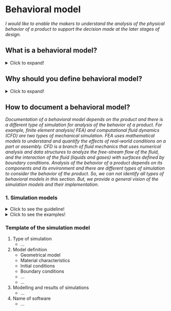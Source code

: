 # **Behavioral model**

*I would like to enable the makers to understand the analysis of the physical behavior of a product to support the decision made at the later stages of design.* 

## **What is a behavioral model?**
<details>
  <summary>Click to expand!</summary>
   
* An opportunity to describe the behavior of a product when it receives a stimulus.
* The behavior model could be the mathematical description of the physical product.
* The behavior model is the physical interactions between the components of a design as well as between the design and its environment. An artifact exhibits certain behaviors not only by the change or maintaining of its physical state but also by several interactions that take place inside the artifact, as well as with its environment.
</details>

## **Why should you define behavioral model?**
<details>
  <summary>Click to expand!</summary>
   
* The behavioral model identifies the properties for understanding the calculation, simulation, and environment of the product.
* The behavioral model could provide the simulation of any given physical phenomenon using numerical techniques.
* Behavior model describes how the artifact implements its function and is managed by engineering principles and physical rules that are included in a behavioral model.  
</details>   

## **How to document a behavioral model?**

*Documentation of a behavioral model depends on the product and there is a different type of simulation for analysis of the behavior of a product. For example, finite element analysis( FEA) and computational fluid dynamics (CFD) are two types of mechanical simulation.* 
*FEA uses mathematical models to understand and quantify the effects of real-world conditions on a part or assembly. CFD is a branch of fluid mechanics that uses numerical analysis and data structures to analyze  the free-stream flow of the fluid, and the interaction of the fluid (liquids and gases) with surfaces defined by boundary conditions.*
*Analysis of the behavior of a product depends on its components and its environment and there are different types of simulation to consider the behavior of the product. So, we can not identify all types of behavioral models in this section. But, we provide a general vision of the simulation models and their implementation.* 

 ### **1. Simulation models**
<details>
  <summary>Click to see the guideline!</summary>
   
- **Definition:** *A simulation model enables the designers to test whether the design specifications are met by performing computer simulations rather than experiments on the physical prototype. It promises a more comprehensive exploration of design alternatives and a better-performing final design.*


 ```
1. What minimum documentation should the simulation model provide?

  - Identify the type of simulation
    - Mechanical simulation 
    - physical simulation
    - Thermo-mechanical simulation
    - Electronical simulations
    - Etc.
    
  - Model definition consists of 
    - Specification of the geometrical model (refer to editable file format in the structural model)
    - Material characteristics ( refer to structural model)
    - Initial conditions such as initial stresses, temperatures, velocities, etc. 
    - Boundary conditions can be imposed on individual solution variables such as displacements or rotations.
    - Kinematic constraints that are several of the fundamental solution variables in the model (Linear constraint equations) or multi-point constraints (General multi-point constraints) can be defined. 
    - Interactions that are contact and other interactions between parts can be defined
  - Modelling and results of simulations
    
2. How to implement the simulation model?

  - Use open-source software
    - Open Modelica
    - ADINA
    - Etc.
  ```
  </details>
  
  <details>
  <summary>Click to see the examples!</summary>
   
   
 **Example 1: [FinEtools: Finite Element tools](https://github.com/PetrKryslUCSD/FinEtools.jl)**
 
 **Example 2:** *Image below shows the simulation of the torsion of the fixed part from below and its evaluation of the reality.*
 
  ![Image of Finite element analysis](https://github.com/OPEN-NEXT/WP2.3-Guideline-and-templatefor-documentation-of-OSH-design-reuse/blob/main/Sources/Images/Finite%20element%20analysis%20image.gif)
 </details>
  
 ### Template of the simulation model
 
  1. Type of simulation
     * ...
  2. Model definition
     * Geometrical model
     * Material characteristics
     * Initial conditions
     * Boundary conditions
     * ...
     * ...     
  3. Modelling and results of simulations
     * ...
  4. Name of software
     * ...
 

